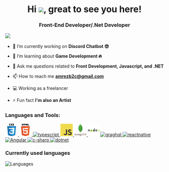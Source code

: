 <h1 align="center">Hi <a href="https://www.gautamkrishnar.com/"><img src="https://media.giphy.com/media/hvRJCLFzcasrR4ia7z/giphy.gif" height="25px"></a>, great to see you here!</h1>
<h3 align="center">Front-End Developer/.Net Developer</h3>

![](https://komarev.com/ghpvc/?username=amrez-p&color=blue)
- 🔭 I’m currently working on **Discord Chatbot 😎**

- 🌱 I’m learning about **Game Development 🔥**


- 💬 Ask me questions related to **Front Development, Javascript, and .NET**

- 📫 How to reach me **amrezb2c@gmail.com**

- 💻 Working as a freelancer

- ⚡ Fun fact **I'm also an Artist**



<h3 align="left">Languages and Tools:</h3>
   
  
<a href="https://www.w3schools.com/css/" target="_blank"> <img src="https://raw.githubusercontent.com/devicons/devicon/master/icons/css3/css3-original-wordmark.svg" alt="css3" width="40" height="40"/> </a><a href="https://www.w3.org/html/" target="_blank"> <img src="https://raw.githubusercontent.com/devicons/devicon/master/icons/html5/html5-original-wordmark.svg" alt="html5" width="40" height="40"/> </a><a href="https://www.typescriptlang.org/" target="_blank"> <img src="https://cdn.jsdelivr.net/gh/devicons/devicon/icons/typescript/typescript-original.svg" alt="typescript" width="40" height="40" /> </a><a href="https://developer.mozilla.org/en-US/docs/Web/JavaScript" target="_blank"> <img src="https://raw.githubusercontent.com/devicons/devicon/master/icons/javascript/javascript-original.svg" alt="javascript" width="40" height="40"/> </a> <a href="https://www.mongodb.com/" target="_blank"> <img src="https://raw.githubusercontent.com/devicons/devicon/master/icons/mongodb/mongodb-original-wordmark.svg" alt="mongodb" width="40" height="40"/> </a> <a href="https://nodejs.org" target="_blank"> <img src="https://raw.githubusercontent.com/devicons/devicon/master/icons/nodejs/nodejs-original-wordmark.svg" alt="nodejs" width="40" height="40"/></a><a href="https://graphql.org/" target="_blank"><img src="https://cdn.jsdelivr.net/gh/devicons/devicon/icons/graphql/graphql-plain.svg" alt="graghql" width="40" height="40" /></a><a href="https://reactnative.dev/" target="_blank"> <img src="https://reactnative.dev/img/header_logo.svg" alt="reactnative" width="40" height="40"/><a href="https://angular.io/" target="_blank"> <img src="https://cdn.jsdelivr.net/gh/devicons/devicon/icons/angularjs/angularjs-original.svg" alt="Angular" width="40" height="40" /> </a>
<a href="https://www.w3schools.com/cs/" target="_blank">
   <img src="https://cdn.jsdelivr.net/gh/devicons/devicon/icons/csharp/csharp-original.svg" alt="c-sharp" width="40" height="40" /> </a>
   <a href="https://dotnet.microsoft.com/en-us/" target="_blank">
<img src="https://cdn.jsdelivr.net/gh/devicons/devicon/icons/dotnetcore/dotnetcore-original.svg" alt="dotnet" width="40" height="40" />
   </a>
</a>  

### Currently used languages

![Languages](https://github-readme-stats-sigma-five.vercel.app/api/top-langs/?username=amrez-p&layout=compact&bg_color=22272E&hide_title=true&text_color=e4e8ec&hide_border=true&border_radius=6&card_width=278&langs_count=6)
